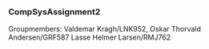 ### CompSysAssignment2
Groupmembers: Valdemar Kragh/LNK952, Oskar Thorvald Andersen/GRF587 Lasse Helmer Larsen/RMJ762
